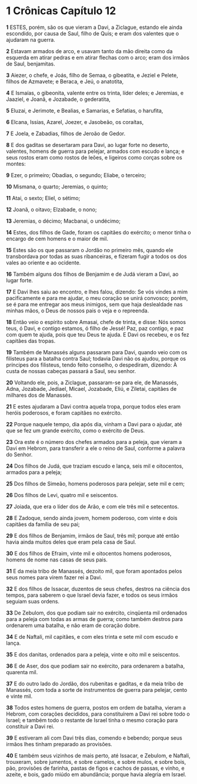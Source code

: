# 1 Crônicas Capítulo 12

**1** 	ESTES, porém, são os que vieram a Davi, a Ziclague, estando ele ainda escondido, por causa de Saul, filho de Quis; e eram dos valentes que o ajudaram na guerra.

**2** 	Estavam armados de arco, e usavam tanto da mão direita como da esquerda em atirar pedras e em atirar flechas com o arco; eram dos irmãos de Saul, benjamitas.

**3** 	Aiezer, o chefe, e Joás, filho de Semaa, o gibeatita, e Jeziel e Pelete, filhos de Azmavete; e Beraca, e Jeú, o anatotita,

**4** 	E Ismaías, o gibeonita, valente entre os trinta, líder deles; e Jeremias, e Jaaziel, e Joanã, e Jozabade, o gederatita,

**5** 	Eluzai, e Jerimote, e Bealias, e Samarias, e Sefatias, o harufita,

**6** 	Elcana, Issias, Azarel, Joezer, e Jasobeão, os coraítas,

**7** 	E Joela, e Zabadias, filhos de Jeroão de Gedor.

**8** 	E dos gaditas se desertaram para Davi, ao lugar forte no deserto, valentes, homens de guerra para pelejar, armados com escudo e lança; e seus rostos eram como rostos de leões, e ligeiros como corças sobre os montes:

**9** 	Ezer, o primeiro; Obadias, o segundo; Eliabe, o terceiro;

**10** 	Mismana, o quarto; Jeremias, o quinto;

**11** 	Atai, o sexto; Eliel, o sétimo;

**12** 	Joanã, o oitavo; Elzabade, o nono;

**13** 	Jeremias, o décimo; Macbanai, o undécimo;

**14** 	Estes, dos filhos de Gade, foram os capitães do exército; o menor tinha o encargo de cem homens e o maior de mil.

**15** 	Estes são os que passaram o Jordão no primeiro mês, quando ele transbordava por todas as suas ribanceiras, e fizeram fugir a todos os dos vales ao oriente e ao ocidente.

**16** 	Também alguns dos filhos de Benjamim e de Judá vieram a Davi, ao lugar forte.

**17** 	E Davi lhes saiu ao encontro, e lhes falou, dizendo: Se vós vindes a mim pacificamente e para me ajudar, o meu coração se unirá convosco; porém, se é para me entregar aos meus inimigos, sem que haja deslealdade nas minhas mãos, o Deus de nossos pais o veja e o repreenda.

**18** 	Então veio o espírito sobre Amasai, chefe de trinta, e disse: Nós somos teus, ó Davi, e contigo estamos, ó filho de Jessé! Paz, paz contigo, e paz com quem te ajuda, pois que teu Deus te ajuda. E Davi os recebeu, e os fez capitães das tropas.

**19** 	Também de Manassés alguns passaram para Davi, quando veio com os filisteus para a batalha contra Saul; todavia Davi não os ajudou, porque os príncipes dos filisteus, tendo feito conselho, o despediram, dizendo: À custa de nossas cabeças passará a Saul, seu senhor.

**20** 	Voltando ele, pois, a Ziclague, passaram-se para ele, de Manassés, Adna, Jozabade, Jediael, Micael, Jozabade, Eliú, e Ziletai, capitães de milhares dos de Manassés.

**21** 	E estes ajudaram a Davi contra aquela tropa, porque todos eles eram heróis poderosos, e foram capitães no exército.

**22** 	Porque naquele tempo, dia após dia, vinham a Davi para o ajudar, até que se fez um grande exército, como o exército de Deus.

**23** 	Ora este é o número dos chefes armados para a peleja, que vieram a Davi em Hebrom, para transferir a ele o reino de Saul, conforme a palavra do Senhor.

**24** 	Dos filhos de Judá, que traziam escudo e lança, seis mil e oitocentos, armados para a peleja;

**25** 	Dos filhos de Simeão, homens poderosos para pelejar, sete mil e cem;

**26** 	Dos filhos de Levi, quatro mil e seiscentos.

**27** 	Joiada, que era o líder dos de Arão, e com ele três mil e setecentos.

**28** 	E Zadoque, sendo ainda jovem, homem poderoso, com vinte e dois capitães da família de seu pai;

**29** 	E dos filhos de Benjamim, irmãos de Saul, três mil; porque até então havia ainda muitos deles que eram pela casa de Saul.

**30** 	E dos filhos de Efraim, vinte mil e oitocentos homens poderosos, homens de nome nas casas de seus pais.

**31** 	E da meia tribo de Manassés, dezoito mil, que foram apontados pelos seus nomes para virem fazer rei a Davi.

**32** 	E dos filhos de Issacar, duzentos de seus chefes, destros na ciência dos tempos, para saberem o que Israel devia fazer, e todos os seus irmãos seguiam suas ordens.

**33** 	De Zebulom, dos que podiam sair no exército, cinqüenta mil ordenados para a peleja com todas as armas de guerra; como também destros para ordenarem uma batalha, e não eram de coração dobre.

**34** 	E de Naftali, mil capitães, e com eles trinta e sete mil com escudo e lança.

**35** 	E dos danitas, ordenados para a peleja, vinte e oito mil e seiscentos.

**36** 	E de Aser, dos que podiam sair no exército, para ordenarem a batalha, quarenta mil.

**37** 	E do outro lado do Jordão, dos rubenitas e gaditas, e da meia tribo de Manassés, com toda a sorte de instrumentos de guerra para pelejar, cento e vinte mil.

**38** 	Todos estes homens de guerra, postos em ordem de batalha, vieram a Hebrom, com corações decididos, para constituírem a Davi rei sobre todo o Israel; e também todo o restante de Israel tinha o mesmo coração para constituir a Davi rei.

**39** 	E estiveram ali com Davi três dias, comendo e bebendo; porque seus irmãos lhes tinham preparado as provisões.

**40** 	E também seus vizinhos de mais perto, até Issacar, e Zebulom, e Naftali, trouxeram, sobre jumentos, e sobre camelos, e sobre mulos, e sobre bois, pão, provisões de farinha, pastas de figos e cachos de passas, e vinho, e azeite, e bois, gado miúdo em abundância; porque havia alegria em Israel.

